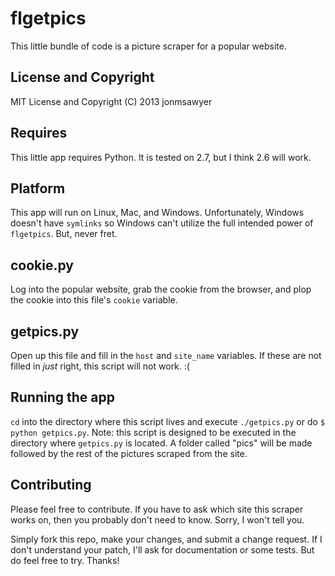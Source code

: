 flgetpics
=========

This little bundle of code is a picture scraper for a popular website.

License and Copyright 
---------------------

MIT License and Copyright (C) 2013 jonmsawyer

Requires
--------

This little app requires Python. It is tested on 2.7, but I think 2.6
will work.

Platform
--------

This app will run on Linux, Mac, and Windows. Unfortunately, Windows
doesn't have `symlinks` so Windows can't utilize the full intended
power of `flgetpics`. But, never fret.

cookie.py
---------

Log into the popular website, grab the cookie from the browser, and
plop the cookie into this file's `cookie` variable.

getpics.py
----------

Open up this file and fill in the `host` and `site_name` variables. If
these are not filled in *just* right, this script will not work. :(

Running the app
---------------

`cd` into the directory where this script lives and execute `./getpics.py`
or do `$ python getpics.py`. Note: this script is designed to be executed
in the directory where `getpics.py` is located. A folder called "pics"
will be made followed by the rest of the pictures scraped from the site.

Contributing
------------

Please feel free to contribute. If you have to ask which site this
scraper works on, then you probably don't need to know. Sorry, I won't
tell you.

Simply fork this repo, make your changes, and submit a change request.
If I don't understand your patch, I'll ask for documentation or some
tests. But do feel free to try. Thanks!

